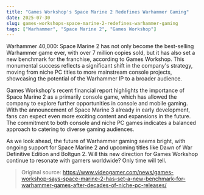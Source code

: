 ```yaml
---
title: "Games Workshop's Space Marine 2 Redefines Warhammer Gaming"
date: 2025-07-30
slug: games-workshops-space-marine-2-redefines-warhammer-gaming
tags: ["Warhammer", "Space Marine 2", "Games Workshop"]
---
```

Warhammer 40,000: Space Marine 2 has not only become the best-selling Warhammer game ever, with over 7 million copies sold, but it has also set a new benchmark for the franchise, according to Games Workshop. This monumental success reflects a significant shift in the company's strategy, moving from niche PC titles to more mainstream console projects, showcasing the potential of the Warhammer IP to a broader audience.

Games Workshop's recent financial report highlights the importance of Space Marine 2 as a primarily console game, which has allowed the company to explore further opportunities in console and mobile gaming. With the announcement of Space Marine 3 already in early development, fans can expect even more exciting content and expansions in the future. The commitment to both console and niche PC games indicates a balanced approach to catering to diverse gaming audiences.

As we look ahead, the future of Warhammer gaming seems bright, with ongoing support for Space Marine 2 and upcoming titles like Dawn of War  Definitive Edition and Boltgun 2. Will this new direction for Games Workshop continue to resonate with gamers worldwide? Only time will tell.
> Original source: https://www.videogamer.com/news/games-workshop-says-space-marine-2-has-set-a-new-benchmark-for-warhammer-games-after-decades-of-niche-pc-releases/